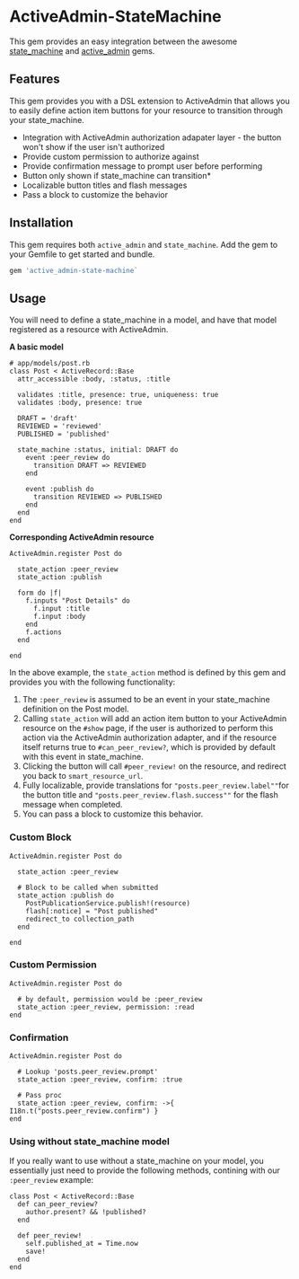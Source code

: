 # ActiveAdmin-StateMachine

This gem provides an easy integration between the awesome [state_machine](https://github.com/pluginaweek/state_machine) and [active_admin](https://github.com/gregbell/active_admin) gems.

## Features

This gem provides you with a DSL extension to ActiveAdmin that allows you to easily define action item buttons for your resource to transition through your state_machine.

* Integration with ActiveAdmin authorization adapater layer - the button won't show if the user isn't authorized
* Provide custom permission to authorize against
* Provide confirmation message to prompt user before performing
* Button only shown if state_machine can transition* 
* Localizable button titles and flash messages
* Pass a block to customize the behavior

## Installation

This gem requires both `active_admin` and `state_machine`.  Add the gem to your Gemfile to get started and bundle.

```ruby
gem 'active_admin-state-machine`
```

## Usage

You will need to define a state_machine in a model, and have that model registered as a resource with ActiveAdmin.

**A basic model**

```
# app/models/post.rb
class Post < ActiveRecord::Base
  attr_accessible :body, :status, :title

  validates :title, presence: true, uniqueness: true
  validates :body, presence: true

  DRAFT = 'draft'
  REVIEWED = 'reviewed'
  PUBLISHED = 'published'

  state_machine :status, initial: DRAFT do
    event :peer_review do
      transition DRAFT => REVIEWED
    end

    event :publish do
      transition REVIEWED => PUBLISHED
    end
  end
end
```

**Corresponding ActiveAdmin resource**

```
ActiveAdmin.register Post do
  
  state_action :peer_review
  state_action :publish

  form do |f|
    f.inputs "Post Details" do
      f.input :title
      f.input :body
    end
    f.actions
  end

end
```

In the above example, the `state_action` method is defined by this gem and provides you with the following functionality:

1. The `:peer_review` is assumed to be an event in your state_machine definition on the Post model.
2. Calling `state_action` will add an action item button to your ActiveAdmin resource on the `#show` page, if the user is authorized to perform this action via the ActiveAdmin authorization adapter, and if the resource itself returns true to `#can_peer_review?`, which is provided by default with this event in state_machine.
3. Clicking the button will call `#peer_review!` on the resource, and redirect you back to `smart_resource_url`.
4. Fully localizable, provide translations for `"posts.peer_review.label""`for the button title and `"posts.peer_review.flash.success""` for the flash message when completed.
5. You can pass a block to customize this behavior.

### Custom Block

```
ActiveAdmin.register Post do
  
  state_action :peer_review
  
  # Block to be called when submitted
  state_action :publish do
    PostPublicationService.publish!(resource)
    flash[:notice] = "Post published"
    redirect_to collection_path
  end

end
```

### Custom Permission

```
ActiveAdmin.register Post do

  # by default, permission would be :peer_review
  state_action :peer_review, permission: :read
end
```

### Confirmation

```
ActiveAdmin.register Post do

  # Lookup 'posts.peer_review.prompt'
  state_action :peer_review, confirm: :true
  
  # Pass proc
  state_action :peer_review, confirm: ->{ I18n.t("posts.peer_review.confirm") }
end
```

### Using without state_machine model

If you really want to use without a state_machine on your model, you essentially just need to provide the following methods, contining with our `:peer_review` example:

```
class Post < ActiveRecord::Base    
  def can_peer_review?
    author.present? && !published?
  end
  
  def peer_review!
    self.published_at = Time.now
    save!
  end
end
```
